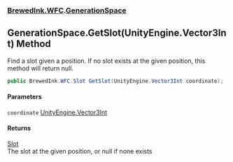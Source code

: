 ### [BrewedInk.WFC](./BrewedInk-WFC.md 'BrewedInk.WFC').[GenerationSpace](./BrewedInk-WFC-GenerationSpace.md 'BrewedInk.WFC.GenerationSpace')
## GenerationSpace.GetSlot(UnityEngine.Vector3Int) Method
Find a slot given a position. If no slot exists at the given position, this method will return null.  
```csharp
public BrewedInk.WFC.Slot GetSlot(UnityEngine.Vector3Int coordinate);
```
#### Parameters
<a name='BrewedInk-WFC-GenerationSpace-GetSlot(UnityEngine-Vector3Int)-coordinate'></a>
`coordinate` [UnityEngine.Vector3Int](https://docs.microsoft.com/en-us/dotnet/api/UnityEngine.Vector3Int 'UnityEngine.Vector3Int')  
  
  
#### Returns
[Slot](./BrewedInk-WFC-Slot.md 'BrewedInk.WFC.Slot')  
The slot at the given position, or null if none exists  
